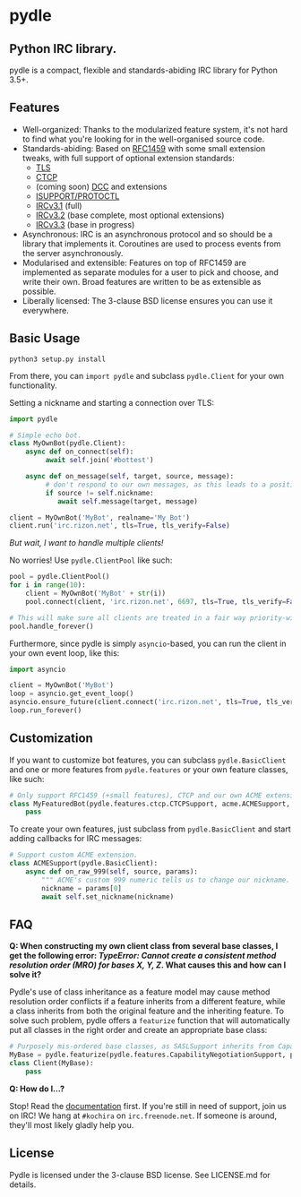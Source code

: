 pydle
=====
Python IRC library.
-------------------

pydle is a compact, flexible and standards-abiding IRC library for Python 3.5+.

Features
--------
* Well-organized: Thanks to the modularized feature system, it's not hard to find what you're looking for in the well-organised source code.
* Standards-abiding: Based on [RFC1459](https://tools.ietf.org/html/rfc1459.html) with some small extension tweaks, with full support of optional extension standards:
  - [TLS](http://tools.ietf.org/html/rfc5246)
  - [CTCP](http://www.irchelp.org/irchelp/rfc/ctcpspec.html)
  - (coming soon) [DCC](http://www.irchelp.org/irchelp/rfc/dccspec.html) and extensions
  - [ISUPPORT/PROTOCTL](http://tools.ietf.org/html/draft-hardy-irc-isupport-00)
  - [IRCv3.1](http://ircv3.net) (full)
  - [IRCv3.2](http://ircv3.net) (base complete, most optional extensions)
  - [IRCv3.3](http://ircv3.net) (base in progress)
* Asynchronous: IRC is an asynchronous protocol and so should be a library that implements it. Coroutines are used to process events from the server asynchronously.
* Modularised and extensible: Features on top of RFC1459 are implemented as separate modules for a user to pick and choose, and write their own. Broad features are written to be as extensible as possible.
* Liberally licensed: The 3-clause BSD license ensures you can use it everywhere.

Basic Usage
-----------
`python3 setup.py install`

From there, you can `import pydle` and subclass `pydle.Client` for your own functionality.

Setting a nickname and starting a connection over TLS:
```python
import pydle

# Simple echo bot.
class MyOwnBot(pydle.Client):
    async def on_connect(self):
         await self.join('#bottest')

    async def on_message(self, target, source, message):
         # don't respond to our own messages, as this leads to a positive feedback loop
         if source != self.nickname:
            await self.message(target, message)

client = MyOwnBot('MyBot', realname='My Bot')
client.run('irc.rizon.net', tls=True, tls_verify=False)
```

*But wait, I want to handle multiple clients!*

No worries! Use `pydle.ClientPool` like such:
```python
pool = pydle.ClientPool()
for i in range(10):
    client = MyOwnBot('MyBot' + str(i))
    pool.connect(client, 'irc.rizon.net', 6697, tls=True, tls_verify=False)

# This will make sure all clients are treated in a fair way priority-wise.
pool.handle_forever()
```

Furthermore, since pydle is simply `asyncio`-based, you can run the client in your own event loop, like this:
```python
import asyncio

client = MyOwnBot('MyBot')
loop = asyncio.get_event_loop()
asyncio.ensure_future(client.connect('irc.rizon.net', tls=True, tls_verify=False), loop=loop)
loop.run_forever()
```


Customization
-------------

If you want to customize bot features, you can subclass `pydle.BasicClient` and one or more features from `pydle.features` or your own feature classes, like such:
```python
# Only support RFC1459 (+small features), CTCP and our own ACME extension to IRC.
class MyFeaturedBot(pydle.features.ctcp.CTCPSupport, acme.ACMESupport, rfc1459.RFC1459Support):
    pass
```

To create your own features, just subclass from `pydle.BasicClient` and start adding callbacks for IRC messages:
```python
# Support custom ACME extension.
class ACMESupport(pydle.BasicClient):
    async def on_raw_999(self, source, params):
        """ ACME's custom 999 numeric tells us to change our nickname. """
        nickname = params[0]
        await self.set_nickname(nickname)
```

FAQ
---

**Q: When constructing my own client class from several base classes, I get the following error: _TypeError: Cannot create a consistent method resolution order (MRO) for bases X, Y, Z_. What causes this and how can I solve it?**

Pydle's use of class inheritance as a feature model may cause method resolution order conflicts if a feature inherits from a different feature, while a class inherits from both the original feature and the inheriting feature. To solve such problem, pydle offers a `featurize` function that will automatically put all classes in the right order and create an appropriate base class:
```python
# Purposely mis-ordered base classes, as SASLSupport inherits from CapabilityNegotiationSupport, but everything works fine.
MyBase = pydle.featurize(pydle.features.CapabilityNegotiationSupport, pydle.features.SASLSupport)
class Client(MyBase):
    pass
```

**Q: How do I...?**

Stop! Read the [documentation](http://pydle.readthedocs.org) first. If you're still in need of support, join us on IRC! We hang at `#kochira` on `irc.freenode.net`. If someone is around, they'll most likely gladly help you.

License
-------

Pydle is licensed under the 3-clause BSD license. See LICENSE.md for details.
